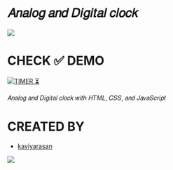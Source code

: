 # 𝐴𝑛𝑎𝑙𝑜𝑔 𝑎𝑛𝑑 𝐷𝑖𝑔𝑖𝑡𝑎𝑙 𝑐𝑙𝑜𝑐𝑘
<a href="https://kaviyarasan-1997.github.io/CLOCK/">
<img src="https://github.com/KAVIYARASAN-1997/CLOCK/blob/main/Etc/VID_20230131_194541_394.gif"> </a>

# CHECK ✅ DEMO

[![TIMER ⏳](https://img.shields.io/badge/LOCK-MODEL-003245?style=flat&labelColor=yellow&logoColor=red&square&logo=C)](https://kaviyarasan-1997.github.io/CLOCK/)&nbsp;

𝐴𝑛𝑎𝑙𝑜𝑔 𝑎𝑛𝑑 𝐷𝑖𝑔𝑖𝑡𝑎𝑙 𝑐𝑙𝑜𝑐𝑘 𝑤𝑖𝑡ℎ 𝐻𝑇𝑀𝐿, 𝐶𝑆𝑆, 𝑎𝑛𝑑 𝐽𝑎𝑣𝑎𝑆𝑐𝑟𝑖𝑝𝑡

# CREATED BY
- [kaviyarasan](https://github.com/kaviyarasan-1997)

<a href="https://t.me/infotalkies"><Img src="https://img.shields.io/badge/Join-Updates%20Channel-blue.svg?style=square&logo=Telegram"></a>
